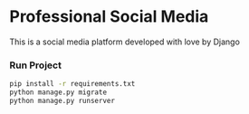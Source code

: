 # Professional Social Media

This is a social media platform developed with love by Django

### Run Project 

```bash
pip install -r requirements.txt
python manage.py migrate
python manage.py runserver
```